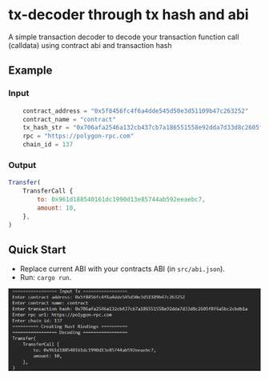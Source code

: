 # tx-decoder through tx hash and abi
A simple transaction decoder to decode your transaction function call (calldata) using contract abi and transaction hash
## Example
### Input
```javascript
    contract_address = "0x5f8456fc4f6a4dde545d50e3d51109b47c263252"
    contract_name = "contract"
    tx_hash_str = "0x706afa2546a132cb437cb7a186551558e92dda7d33d8c2605f8f6a5bc2cbdb1a"
    rpc = "https://polygon-rpc.com"
    chain_id = 137
```
### Output
```javascript
Transfer(
    TransferCall {
        to: 0x961d188540161dc1990d13e85744ab592eeaebc7,
        amount: 10,
    },
)
```
## Quick Start
- Replace current ABI with your contracts ABI (in `src/abi.json`).
- Run: `cargo run`.

![Alt text](assets/image.png)
